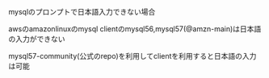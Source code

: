 
mysqlのプロンプトで日本語入力できない場合


awsのamazonlinuxのmysql clientのmysql56,mysql57(@amzn-main)は日本語の入力ができない

mysql57-community(公式のrepo)を利用してclientを利用すると日本語の入力は可能
